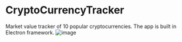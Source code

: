 # CryptoCurrencyTracker
Market value tracker of 10 popular cryptocurrencies. The app is built in Electron framework.
![image](https://user-images.githubusercontent.com/15221488/39204472-2add5f64-47f8-11e8-9c75-807a1c21a5d7.png)
